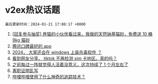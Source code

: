 # v2ex热议话题

`最后更新时间：2024-01-21 17:08:17 +0800`

1. [[回复参与抽奖] 养猫的小伙伴看过来，我做的天然钠基猫砂，免费送 10 桶 9kg 猫砂](https://www.v2ex.com/t/1010298)
1. [腾讯口碑最好的 app](https://www.v2ex.com/t/1010248)
1. [2024， 大家还会在 windows 上装杀毒软件 ？](https://www.v2ex.com/t/1010270)
1. [看到网友分享， tiktok 不再检测 sim 卡地区。真的吗？](https://www.v2ex.com/t/1010296)
1. [之前每过一阵就觉得人活着没意义，这次持续了 1 个月左右了](https://www.v2ex.com/t/1010314)
1. [离职证明乱写](https://www.v2ex.com/t/1010256)
1. [哔哩哔哩使用了什么神奇的追踪技术？](https://www.v2ex.com/t/1010303)


